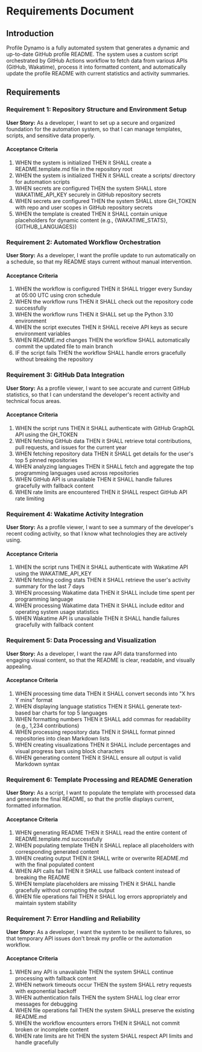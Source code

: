 # Requirements Document

## Introduction

Profile Dynamo is a fully automated system that generates a dynamic and up-to-date GitHub profile README. The system uses a custom script orchestrated by GitHub Actions workflow to fetch data from various APIs (GitHub, Wakatime), process it into formatted content, and automatically update the profile README with current statistics and activity summaries.

## Requirements

### Requirement 1: Repository Structure and Environment Setup

**User Story:** As a developer, I want to set up a secure and organized foundation for the automation system, so that I can manage templates, scripts, and sensitive data properly.

#### Acceptance Criteria

1. WHEN the system is initialized THEN it SHALL create a README.template.md file in the repository root
2. WHEN the system is initialized THEN it SHALL create a scripts/ directory for automation scripts
3. WHEN secrets are configured THEN the system SHALL store WAKATIME_API_KEY securely in GitHub repository secrets
4. WHEN secrets are configured THEN the system SHALL store GH_TOKEN with repo and user scopes in GitHub repository secrets
5. WHEN the template is created THEN it SHALL contain unique placeholders for dynamic content (e.g., {WAKATIME_STATS}, {GITHUB_LANGUAGES})

### Requirement 2: Automated Workflow Orchestration

**User Story:** As a developer, I want the profile update to run automatically on a schedule, so that my README stays current without manual intervention.

#### Acceptance Criteria

1. WHEN the workflow is configured THEN it SHALL trigger every Sunday at 05:00 UTC using cron schedule
2. WHEN the workflow runs THEN it SHALL check out the repository code successfully
3. WHEN the workflow runs THEN it SHALL set up the Python 3.10 environment
4. WHEN the script executes THEN it SHALL receive API keys as secure environment variables
5. WHEN README.md changes THEN the workflow SHALL automatically commit the updated file to main branch
6. IF the script fails THEN the workflow SHALL handle errors gracefully without breaking the repository

### Requirement 3: GitHub Data Integration

**User Story:** As a profile viewer, I want to see accurate and current GitHub statistics, so that I can understand the developer's recent activity and technical focus areas.

#### Acceptance Criteria

1. WHEN the script runs THEN it SHALL authenticate with GitHub GraphQL API using the GH_TOKEN
2. WHEN fetching GitHub data THEN it SHALL retrieve total contributions, pull requests, and issues for the current year
3. WHEN fetching repository data THEN it SHALL get details for the user's top 5 pinned repositories
4. WHEN analyzing languages THEN it SHALL fetch and aggregate the top programming languages used across repositories
5. WHEN GitHub API is unavailable THEN it SHALL handle failures gracefully with fallback content
6. WHEN rate limits are encountered THEN it SHALL respect GitHub API rate limiting

### Requirement 4: Wakatime Activity Integration

**User Story:** As a profile viewer, I want to see a summary of the developer's recent coding activity, so that I know what technologies they are actively using.

#### Acceptance Criteria

1. WHEN the script runs THEN it SHALL authenticate with Wakatime API using the WAKATIME_API_KEY
2. WHEN fetching coding stats THEN it SHALL retrieve the user's activity summary for the last 7 days
3. WHEN processing Wakatime data THEN it SHALL include time spent per programming language
4. WHEN processing Wakatime data THEN it SHALL include editor and operating system usage statistics
5. WHEN Wakatime API is unavailable THEN it SHALL handle failures gracefully with fallback content

### Requirement 5: Data Processing and Visualization

**User Story:** As a developer, I want the raw API data transformed into engaging visual content, so that the README is clear, readable, and visually appealing.

#### Acceptance Criteria

1. WHEN processing time data THEN it SHALL convert seconds into "X hrs Y mins" format
2. WHEN displaying language statistics THEN it SHALL generate text-based bar charts for top 5 languages
3. WHEN formatting numbers THEN it SHALL add commas for readability (e.g., 1,234 contributions)
4. WHEN processing repository data THEN it SHALL format pinned repositories into clean Markdown lists
5. WHEN creating visualizations THEN it SHALL include percentages and visual progress bars using block characters
6. WHEN generating content THEN it SHALL ensure all output is valid Markdown syntax

### Requirement 6: Template Processing and README Generation

**User Story:** As a script, I want to populate the template with processed data and generate the final README, so that the profile displays current, formatted information.

#### Acceptance Criteria

1. WHEN generating README THEN it SHALL read the entire content of README.template.md successfully
2. WHEN populating template THEN it SHALL replace all placeholders with corresponding generated content
3. WHEN creating output THEN it SHALL write or overwrite README.md with the final populated content
4. WHEN API calls fail THEN it SHALL use fallback content instead of breaking the README
5. WHEN template placeholders are missing THEN it SHALL handle gracefully without corrupting the output
6. WHEN file operations fail THEN it SHALL log errors appropriately and maintain system stability

### Requirement 7: Error Handling and Reliability

**User Story:** As a developer, I want the system to be resilient to failures, so that temporary API issues don't break my profile or the automation workflow.

#### Acceptance Criteria

1. WHEN any API is unavailable THEN the system SHALL continue processing with fallback content
2. WHEN network timeouts occur THEN the system SHALL retry requests with exponential backoff
3. WHEN authentication fails THEN the system SHALL log clear error messages for debugging
4. WHEN file operations fail THEN the system SHALL preserve the existing README.md
5. WHEN the workflow encounters errors THEN it SHALL not commit broken or incomplete content
6. WHEN rate limits are hit THEN the system SHALL respect API limits and handle gracefully